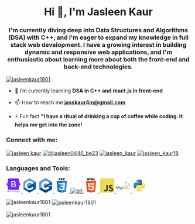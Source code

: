 <h1 align="center">Hi 👋, I'm Jasleen Kaur</h1>
<h3 align="center">I'm currently diving deep into Data Structures and Algorithms (DSA) with C++, and I'm eager to expand my knowledge in full stack web development. I have a growing interest in building dynamic and responsive web applications, and I'm enthusiastic about learning more about both the front-end and back-end technologies.</h3>

<p align="left"> <a href="https://github.com/ryo-ma/github-profile-trophy"><img src="https://github-profile-trophy.vercel.app/?username=jasleenkaur1801" alt="jasleenkaur1801" /></a> </p>

- 🌱 I’m currently learning **DSA in C++ and react.js in front-end**

- 📫 How to reach me **jasskaur4m@gmail.com**

- ⚡ Fun fact **"I have a ritual of drinking a cup of coffee while coding. It helps me get into the zone!**

<h3 align="left">Connect with me:</h3>
<p align="left">
<a href="https://linkedin.com/in/jasleen kaur" target="blank"><img align="center" src="https://raw.githubusercontent.com/rahuldkjain/github-profile-readme-generator/master/src/images/icons/Social/linked-in-alt.svg" alt="jasleen kaur" height="30" width="40" /></a>
<a href="https://www.hackerrank.com/@jasleen0446_be23" target="blank"><img align="center" src="https://raw.githubusercontent.com/rahuldkjain/github-profile-readme-generator/master/src/images/icons/Social/hackerrank.svg" alt="@jasleen0446_be23" height="30" width="40" /></a>
<a href="https://codeforces.com/profile/jasleen_kaur" target="blank"><img align="center" src="https://raw.githubusercontent.com/rahuldkjain/github-profile-readme-generator/master/src/images/icons/Social/codeforces.svg" alt="jasleen_kaur" height="30" width="40" /></a>
<a href="https://www.leetcode.com/jasleen_kaur18" target="blank"><img align="center" src="https://raw.githubusercontent.com/rahuldkjain/github-profile-readme-generator/master/src/images/icons/Social/leet-code.svg" alt="jasleen_kaur18" height="30" width="40" /></a>
</p>

<h3 align="left">Languages and Tools:</h3>
<p align="left"> <a href="https://getbootstrap.com" target="_blank" rel="noreferrer"> <img src="https://raw.githubusercontent.com/devicons/devicon/master/icons/bootstrap/bootstrap-plain-wordmark.svg" alt="bootstrap" width="40" height="40"/> </a> <a href="https://www.cprogramming.com/" target="_blank" rel="noreferrer"> <img src="https://raw.githubusercontent.com/devicons/devicon/master/icons/c/c-original.svg" alt="c" width="40" height="40"/> </a> <a href="https://www.w3schools.com/cpp/" target="_blank" rel="noreferrer"> <img src="https://raw.githubusercontent.com/devicons/devicon/master/icons/cplusplus/cplusplus-original.svg" alt="cplusplus" width="40" height="40"/> </a> <a href="https://www.w3schools.com/css/" target="_blank" rel="noreferrer"> <img src="https://raw.githubusercontent.com/devicons/devicon/master/icons/css3/css3-original-wordmark.svg" alt="css3" width="40" height="40"/> </a> <a href="https://git-scm.com/" target="_blank" rel="noreferrer"> <img src="https://www.vectorlogo.zone/logos/git-scm/git-scm-icon.svg" alt="git" width="40" height="40"/> </a> <a href="https://www.w3.org/html/" target="_blank" rel="noreferrer"> <img src="https://raw.githubusercontent.com/devicons/devicon/master/icons/html5/html5-original-wordmark.svg" alt="html5" width="40" height="40"/> </a> <a href="https://developer.mozilla.org/en-US/docs/Web/JavaScript" target="_blank" rel="noreferrer"> <img src="https://raw.githubusercontent.com/devicons/devicon/master/icons/javascript/javascript-original.svg" alt="javascript" width="40" height="40"/> </a> <a href="https://www.mysql.com/" target="_blank" rel="noreferrer"> <img src="https://raw.githubusercontent.com/devicons/devicon/master/icons/mysql/mysql-original-wordmark.svg" alt="mysql" width="40" height="40"/> </a> <a href="https://www.python.org" target="_blank" rel="noreferrer"> <img src="https://raw.githubusercontent.com/devicons/devicon/master/icons/python/python-original.svg" alt="python" width="40" height="40"/> </a> </p>

<p><img align="left" src="https://github-readme-stats.vercel.app/api/top-langs?username=jasleenkaur1801&show_icons=true&locale=en&layout=compact" alt="jasleenkaur1801" /></p>

<p>&nbsp;<img align="center" src="https://github-readme-stats.vercel.app/api?username=jasleenkaur1801&show_icons=true&locale=en" alt="jasleenkaur1801" /></p>

<p><img align="center" src="https://github-readme-streak-stats.herokuapp.com/?user=jasleenkaur1801&" alt="jasleenkaur1801" /></p>
